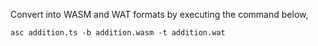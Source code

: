 Convert into WASM and WAT formats by executing the command below,

```
asc addition.ts -b addition.wasm -t addition.wat
```